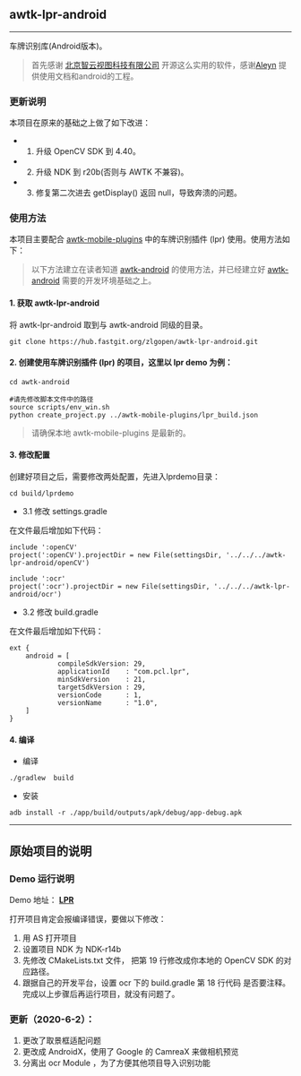 ## awtk-lpr-android 
--------------------------

车牌识别库(Android版本)。

> 首先感谢 [北京智云视图科技有限公司](http://www.zeusee.com/) 开源这么实用的软件，感谢[Aleyn](https://github.com/AleynP) 提供使用文档和android的工程。

### 更新说明

本项目在原来的基础之上做了如下改进：

* 1. 升级 OpenCV SDK 到 4.40。
* 2. 升级 NDK 到 r20b(否则与 AWTK 不兼容)。
* 3. 修复第二次进去 getDisplay() 返回 null，导致奔溃的问题。

### 使用方法

本项目主要配合 [awtk-mobile-plugins](https://github.com/zlgopen/awtk-mobile-plugins) 中的车牌识别插件 (lpr) 使用。使用方法如下：

> 以下方法建立在读者知道 [awtk-android](https://github.com/zlgopen/awtk-android) 的使用方法，并已经建立好 [awtk-android](https://github.com/zlgopen/awtk-android) 需要的开发环境基础之上。

#### 1. 获取 awtk-lpr-android

将 awtk-lpr-android 取到与 awtk-android 同级的目录。

```
git clone https://hub.fastgit.org/zlgopen/awtk-lpr-android.git
```

#### 2. 创建使用车牌识别插件 (lpr) 的项目，这里以 lpr demo 为例：

```
cd awtk-android

#请先修改脚本文件中的路径
source scripts/env_win.sh
python create_project.py ../awtk-mobile-plugins/lpr_build.json
```

> 请确保本地 awtk-mobile-plugins 是最新的。

#### 3. 修改配置

创建好项目之后，需要修改两处配置，先进入lprdemo目录：

```
cd build/lprdemo
```

* 3.1 修改 settings.gradle

在文件最后增加如下代码：

```
include ':openCV'
project(':openCV').projectDir = new File(settingsDir, '../../../awtk-lpr-android/openCV')

include ':ocr'
project(':ocr').projectDir = new File(settingsDir, '../../../awtk-lpr-android/ocr')
```

* 3.2 修改 build.gradle

在文件最后增加如下代码：

```
ext {
    android = [
            compileSdkVersion: 29,
            applicationId    : "com.pcl.lpr",
            minSdkVersion    : 21,
            targetSdkVersion : 29,
            versionCode      : 1,
            versionName      : "1.0",
    ]
}
```

#### 4. 编译

* 编译

```
./gradlew  build
```

* 安装

```
adb install -r ./app/build/outputs/apk/debug/app-debug.apk
```

----------------------------------------------------------------

## 原始项目的说明

### Demo 运行说明

Demo 地址： **[LPR](https://github.com/AleynP/LPR)**

打开项目肯定会报编译错误，要做以下修改：
1. 用 AS 打开项目
2. 设置项目 NDK 为 NDK-r14b
3. 先修改 CMakeLists.txt 文件， 把第 19 行修改成你本地的 OpenCV SDK 的对应路径。
4. 跟据自己的开发平台，设置 ocr 下的 build.gradle  第 18 行代码 是否要注释。
完成以上步骤后再运行项目，就没有问题了。

### 更新（2020-6-2）：

1. 更改了取景框适配问题
2. 更改成 AndroidX，使用了 Google 的 CamreaX 来做相机预览
3. 分离出 ocr Module ，为了方便其他项目导入识别功能

